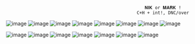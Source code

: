                                                          𝐍𝐈𝐊 or 𝐌𝐀𝐑𝐊 !
                                                      C+H + int!, DNC/over
![image](https://64.media.tumblr.com/3da0051442a263341a3226b39e55813c/e81e4d277afaa7b0-3c/s250x400/0775a66d1c61982ad1e9679b9cf170be986d7c37.gifv) ![image](https://64.media.tumblr.com/c395526747335fe8fbb1e7dde07f9af9/e81e4d277afaa7b0-0d/s250x400/7511c2bb957b68c82381966ba292f06cbdefa380.gifv) ![image](https://64.media.tumblr.com/0595d2216f8e5b79b2e02d6b47f9717a/e81e4d277afaa7b0-76/s250x400/f6ff88e01180199870ffd1250438056e3d1d1196.gifv)   ![image](https://64.media.tumblr.com/25f34ce53f4d6970f0cf9483e9581f48/79d8b316934d24c3-ea/s100x200/7d6d5a4e734fe1c774fc51528d56a5404696453d.pnj) ![image](https://64.media.tumblr.com/01b65aea0822a6c2d0b70f9d8d80b26c/79d8b316934d24c3-9a/s100x200/43761549990611a65717f4d97a3cbff5becdd5f9.gifv) ![image](https://64.media.tumblr.com/2fc02f6775b5b0da501c886515b03fcd/79d8b316934d24c3-d4/s100x200/c55b479b5fd49ca8991478438b9d0b73c1ac8771.gifv) ![image](https://64.media.tumblr.com/cca4302f94ebe0acc592f1baf7e8261b/ba16d020129a2a85-e6/s100x200/c73a0086df8338766d56cc0b280698114a87cca7.gifv) ![image](https://64.media.tumblr.com/ddb0b1e3b2ffbe8493d18b3952ee89e9/b6b32c62a8bf8500-39/s100x200/621c996bcf48d2a14a9fe22ceb8b6476c84bfd48.gifv)

![image](https://64.media.tumblr.com/d563e0636285b3919ed8b477d9bbdcac/9a5e59d4a20102aa-6d/s75x75_c1/a514a5c93521064070370e2d5e814740c469827f.gifv) ![image](https://64.media.tumblr.com/ce2465a404b25b1d1b74b46da125d4a9/096e8cef55ecf0c3-94/s250x400/ab366b2d2a7db1f61883b6a4ca911b310203f0ee.webp) ![image](https://64.media.tumblr.com/ab8e0fcbbf85ebcbb904f7eae6acf09b/096e8cef55ecf0c3-45/s250x400/03c0eea11eda1e4707dc82c301284f64fdb82a36.gifv) ![image](https://64.media.tumblr.com/c74a35659fd1ca684c9d85058bd7cf3c/9c18d6deedc57b7a-bd/s100x200/9f24c82702667bc390794ebc8341f927966ed343.gifv) ![image](https://64.media.tumblr.com/83dd083bcb0c786b0a050e8f7d9b57b2/a44cf21e3b8fa3f3-f0/s250x400/21b60a3d20772a0fee579336216f9f485b69426f.gifv) ![image](https://64.media.tumblr.com/f8165469ac80a8fd7fc3d46f13c0cf25/3b7cba3ef8cefae6-71/s250x400/df5f34a9388782e8d2bbf6f56eb64b06639b21a4.gifv) ![image](https://64.media.tumblr.com/d563e0636285b3919ed8b477d9bbdcac/9a5e59d4a20102aa-6d/s75x75_c1/a514a5c93521064070370e2d5e814740c469827f.gifv)
